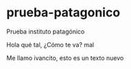 # prueba-patagonico
Prueba instituto patagónico

Hola qué tal, ¿Cómo te va?
mal

Me llamo ivancito, esto es un texto nuevo
